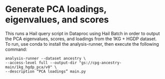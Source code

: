 # Generate PCA loadings, eigenvalues, and scores
This runs a Hail query script in Dataproc using Hail Batch in order to output the PCA eigenvalues, scores, and loadings from the 1KG + HGDP dataset. To run, use conda to install the analysis-runner, then execute the following command:

```
analysis-runner --dataset ancestry \
--access-level full --output-dir "gs://cpg-ancestry-main/1kg_hgdp_pca/v0" \
--description “PCA loadings” main.py
```

